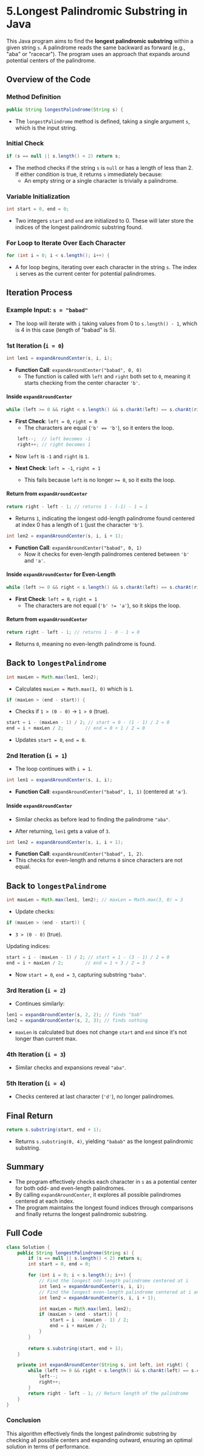 
# 5.Longest Palindromic Substring in Java

This Java program aims to find the **longest palindromic substring** within a given string `s`. A palindrome reads the same backward as forward (e.g., "aba" or "racecar"). The program uses an approach that expands around potential centers of the palindrome.

## Overview of the Code

### Method Definition

```java
public String longestPalindrome(String s) {
```
- The `longestPalindrome` method is defined, taking a single argument `s`, which is the input string. 

### Initial Check

```java
if (s == null || s.length() < 2) return s;
```
- The method checks if the string `s` is `null` or has a length of less than 2. If either condition is true, it returns `s` immediately because:
  - An empty string or a single character is trivially a palindrome.

### Variable Initialization

```java
int start = 0, end = 0;
```
- Two integers `start` and `end` are initialized to 0. These will later store the indices of the longest palindromic substring found.

### For Loop to Iterate Over Each Character

```java
for (int i = 0; i < s.length(); i++) {
```
- A for loop begins, iterating over each character in the string `s`. The index `i` serves as the current center for potential palindromes.

## Iteration Process

### Example Input: `s = "babad"`

- The loop will iterate with `i` taking values from 0 to `s.length() - 1`, which is 4 in this case (length of "babad" is 5).

### 1st Iteration (`i = 0`)

```java
int len1 = expandAroundCenter(s, i, i);
```
- **Function Call**: `expandAroundCenter("babad", 0, 0)`
  - The function is called with `left` and `right` both set to `0`, meaning it starts checking from the center character `'b'`.

#### Inside `expandAroundCenter`

```java
while (left >= 0 && right < s.length() && s.charAt(left) == s.charAt(right)) {
```
- **First Check**: `left = 0`, `right = 0`
  - The characters are equal (`'b' == 'b'`), so it enters the loop.

```java
    left--;  // left becomes -1
    right++; // right becomes 1
```
- Now `left` is `-1` and `right` is `1`.

- **Next Check**: `left = -1`, `right = 1`
  - This fails because `left` is no longer `>= 0`, so it exits the loop.

#### Return from `expandAroundCenter`

```java
return right - left - 1; // returns 1 - (-1) - 1 = 1
```
- Returns `1`, indicating the longest odd-length palindrome found centered at index 0 has a length of `1` (just the character `'b'`).

```java
int len2 = expandAroundCenter(s, i, i + 1);
```
- **Function Call**: `expandAroundCenter("babad", 0, 1)`
  - Now it checks for even-length palindromes centered between `'b'` and `'a'`.

#### Inside `expandAroundCenter` for Even-Length

```java
while (left >= 0 && right < s.length() && s.charAt(left) == s.charAt(right)) {
```
- **First Check**: `left = 0`, `right = 1`
  - The characters are not equal (`'b' != 'a'`), so it skips the loop.

#### Return from `expandAroundCenter`

```java
return right - left - 1; // returns 1 - 0 - 1 = 0
```
- Returns `0`, meaning no even-length palindrome is found.

## Back to `longestPalindrome`

```java
int maxLen = Math.max(len1, len2);
```
- Calculates `maxLen = Math.max(1, 0)` which is `1`.

```java
if (maxLen > (end - start)) {
```
- Checks if `1 > (0 - 0)` → `1 > 0` (true).

```java
start = i - (maxLen - 1) / 2; // start = 0 - (1 - 1) / 2 = 0
end = i + maxLen / 2;        // end = 0 + 1 / 2 = 0
```
- Updates `start = 0`, `end = 0`. 

### 2nd Iteration (`i = 1`)

- The loop continues with `i = 1`.

```java
int len1 = expandAroundCenter(s, i, i);
```
- **Function Call**: `expandAroundCenter("babad", 1, 1)` (centered at `'a'`).

#### Inside `expandAroundCenter`

- Similar checks as before lead to finding the palindrome `"aba"`.

- After returning, `len1` gets a value of `3`.

```java
int len2 = expandAroundCenter(s, i, i + 1);
```
- **Function Call**: `expandAroundCenter("babad", 1, 2)`.
- This checks for even-length and returns `0` since characters are not equal.

## Back to `longestPalindrome`

```java
int maxLen = Math.max(len1, len2); // maxLen = Math.max(3, 0) = 3
```
- Update checks:
```java
if (maxLen > (end - start)) {
```
- `3 > (0 - 0)` (true).

Updating indices:
```java
start = i - (maxLen - 1) / 2; // start = 1 - (3 - 1) / 2 = 0
end = i + maxLen / 2;        // end = 1 + 3 / 2 = 3
```
- Now `start = 0`, `end = 3`, capturing substring `"baba"`.

### 3rd Iteration (`i = 2`)

- Continues similarly:
```java
len1 = expandAroundCenter(s, 2, 2); // finds "bab"
len2 = expandAroundCenter(s, 2, 3); // finds nothing
```
- `maxLen` is calculated but does not change `start` and `end` since it's not longer than current max.

### 4th Iteration (`i = 3`)

- Similar checks and expansions reveal `"aba"`.

### 5th Iteration (`i = 4`)

- Checks centered at last character (`'d'`), no longer palindromes.

## Final Return

```java
return s.substring(start, end + 1);
```
- Returns `s.substring(0, 4)`, yielding `"babab"` as the longest palindromic substring.

## Summary

- The program effectively checks each character in `s` as a potential center for both odd- and even-length palindromes.
- By calling `expandAroundCenter`, it explores all possible palindromes centered at each index.
- The program maintains the longest found indices through comparisons and finally returns the longest palindromic substring.

## Full Code

```java
class Solution {
    public String longestPalindrome(String s) {
        if (s == null || s.length() < 2) return s;
        int start = 0, end = 0;

        for (int i = 0; i < s.length(); i++) {
            // Find the longest odd-length palindrome centered at i
            int len1 = expandAroundCenter(s, i, i);
            // Find the longest even-length palindrome centered at i and i + 1
            int len2 = expandAroundCenter(s, i, i + 1);

            int maxLen = Math.max(len1, len2);
            if (maxLen > (end - start)) {
                start = i - (maxLen - 1) / 2;
                end = i + maxLen / 2;
            }
        }
        
        return s.substring(start, end + 1);
    }

    private int expandAroundCenter(String s, int left, int right) {
        while (left >= 0 && right < s.length() && s.charAt(left) == s.charAt(right)) {
            left--;
            right++;
        }
        return right - left - 1; // Return length of the palindrome
    }
}
```

### Conclusion

This algorithm effectively finds the longest palindromic substring by checking all possible centers and expanding outward, ensuring an optimal solution in terms of performance.
